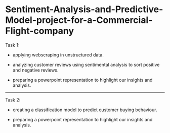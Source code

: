 # Sentiment-Analysis-and-Predictive-Model-project-for-a-Commercial-Flight-company


Task 1:

- applying webscraping in unstructured data.
  
- analyzing customer reviews using sentimental analysis to sort positive and negative reviews.

- preparing a powerpoint representation to highlight our insights and analysis.


------------------------------------------------------------------------------------------------------------------

Task 2:

- creating a classification model to predict customer buying behaviour.

- preparing a powerpoint representation to highlight our insights and analysis.

